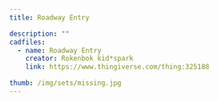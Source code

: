 ```yaml
---
title: Roadway Entry

description: ""
cadfiles:
  - name: Roadway Entry
    creator: Rokenbok kid*spark
    link: https://www.thingiverse.com/thing:325188

thumb: /img/sets/missing.jpg
---
```

